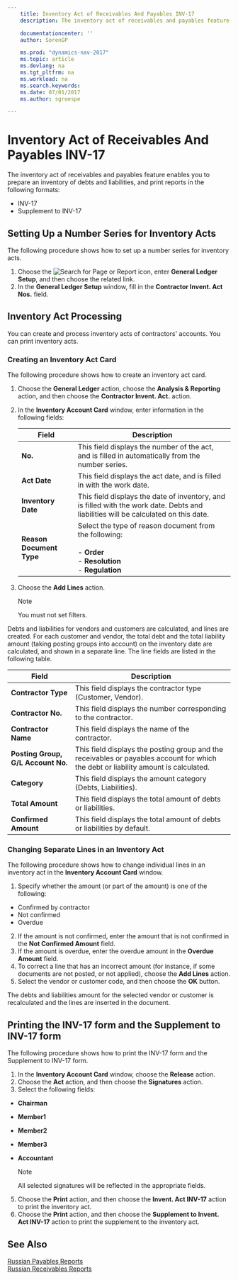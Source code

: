 ```yaml
---
    title: Inventory Act of Receivables And Payables INV-17
    description: The inventory act of receivables and payables feature enables you to prepare an inventory of debts and liabilities, and print reports in different formats.

    documentationcenter: ''
    author: SorenGP

    ms.prod: "dynamics-nav-2017"
    ms.topic: article
    ms.devlang: na
    ms.tgt_pltfrm: na
    ms.workload: na
    ms.search.keywords:
    ms.date: 07/01/2017
    ms.author: sgroespe

---
```

# Inventory Act of Receivables And Payables INV-17
The inventory act of receivables and payables feature enables you to prepare an inventory of debts and liabilities, and print reports in the following formats:  

- INV-17  
- Supplement to INV-17  

## Setting Up a Number Series for Inventory Acts  
The following procedure shows how to set up a number series for inventory acts.  

1. Choose the ![Search for Page or Report](../../media/ui-search/search_small.png "Search for Page or Report icon") icon, enter **General Ledger Setup**, and then choose the related link.  
2. In the **General Ledger Setup** window, fill in the **Contractor Invent. Act Nos.** field.   

## Inventory Act Processing  
You can create and process inventory acts of contractors' accounts. You can print inventory acts.  

### Creating an Inventory Act Card  
The following procedure shows how to create an inventory act card.  

1.  Choose the **General Ledger** action, choose the **Analysis & Reporting** action, and then choose the **Contractor Invent. Act.** action.
2.  In the **Inventory Account Card** window, enter information in the following fields:  

    |Field|Description|  
    |-----------|-----------------|  
    |**No.**|This field displays the number of the act, and is filled in automatically from the number series.|  
    |**Act Date**|This field displays the act date, and is filled in with the work date.|  
    |**Inventory Date**|This field displays the date of inventory, and is filled with the work date. Debts and liabilities will be calculated on this date.|  
    |**Reason Document Type**|Select the type of reason document from the following:<br /><br /> -   **Order**<br />-   **Resolution**<br />-   **Regulation**|  

3.  Choose the **Add Lines** action.  

    > [!NOTE]  
    >  You must not set filters.  

 Debts and liabilities for vendors and customers are calculated, and lines are created. For each customer and vendor, the total debt and the total liability amount (taking posting groups into account) on the inventory date are calculated, and shown in a separate line. The line fields are listed in the following table.  

|Field|Description|  
|-----------|-----------------|  
|**Contractor Type**|This field displays the contractor type (Customer, Vendor).|  
|**Contractor No.**|This field displays the number corresponding to the contractor.|  
|**Contractor Name**|This field displays the name of the contractor.|  
|**Posting Group, G/L Account No.**|This field displays the posting group and the receivables or payables account for which the debt or liability amount is calculated.|  
|**Category**|This field displays the amount category (Debts, Liabilities).|  
|**Total Amount**|This field displays the total amount of debts or liabilities.|  
|**Confirmed Amount**|This field displays the total amount of debts or liabilities by default.|  

### Changing Separate Lines in an Inventory Act  
The following procedure shows how to change individual lines in an inventory act in the **Inventory Account Card** window.  

1. Specify whether the amount (or part of the amount) is one of the following:  

- Confirmed by contractor  
- Not confirmed  
- Overdue  

2. If the amount is not confirmed, enter the amount that is not confirmed in the **Not Confirmed Amount** field.
3. If the amount is overdue, enter the overdue amount in the **Overdue Amount** field.  
3. To correct a line that has an incorrect amount (for instance, if some documents are not posted, or not applied), choose the **Add Lines** action.  
5.  Select the vendor or customer code, and then choose the **OK** button.  

The debts and liabilities amount for the selected vendor or customer is recalculated and the lines are inserted in the document.  

## Printing the INV-17 form and the Supplement to INV-17 form  
 The following procedure shows how to print the INV-17 form and the Supplement to INV-17 form.  

1.  In the **Inventory Account Card** window, choose the **Release** action.  
3.  Choose the **Act** action, and then choose the **Signatures** action.  
4.  Select the following fields:  

- **Chairman**  
- **Member1**  
- **Member2**  
- **Member3**  
- **Accountant**  

    > [!NOTE]  
    >  All selected signatures will be reflected in the appropriate fields.  

5.  Choose the **Print** action, and then choose the **Invent. Act INV-17** action to print the inventory act.  
6.  Choose the **Print** action, and then choose the **Supplement to Invent. Act INV-17** action to print the supplement to the inventory act.  

## See Also  
 [Russian Payables Reports](russian-payables-reports.md)   
 [Russian Receivables Reports](russian-receivables-reports.md)
